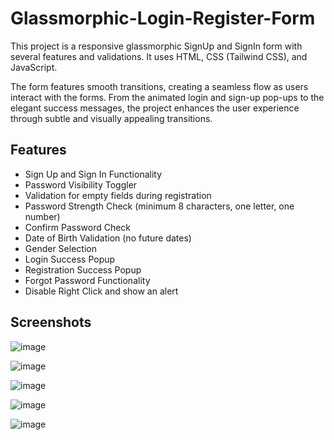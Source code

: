 # Glassmorphic-Login-Register-Form

This project is a responsive glassmorphic SignUp and SignIn form with several features and validations. It uses HTML, CSS (Tailwind CSS), and JavaScript.

The form features smooth transitions, creating a seamless flow as users interact with the forms. From the animated login and sign-up pop-ups to the elegant success messages, the project enhances the user experience through subtle and visually appealing transitions.

## Features
- Sign Up and Sign In Functionality
- Password Visibility Toggler
- Validation for empty fields during registration
- Password Strength Check (minimum 8 characters, one letter, one number)
- Confirm Password Check
- Date of Birth Validation (no future dates)
- Gender Selection
- Login Success Popup
- Registration Success Popup
- Forgot Password Functionality
- Disable Right Click and show an alert

## Screenshots

![image](https://github.com/Debraj-Dey/Glassmorphic-Login-Register-Form/assets/115916671/8b0eb06b-c101-46ff-98d3-d5ff62a50c7d)

![image](https://github.com/Debraj-Dey/Glassmorphic-Login-Register-Form/assets/115916671/1cad0b01-c306-4e21-b453-106c730b53da)

![image](https://github.com/Debraj-Dey/Glassmorphic-Login-Register-Form/assets/115916671/fd8a97a3-1e70-4651-88d4-238f26d72ae9)

![image](https://github.com/Debraj-Dey/Glassmorphic-Login-Register-Form/assets/115916671/5cbc64b9-7d30-4142-a411-4176a97c4312)

![image](https://github.com/Debraj-Dey/Glassmorphic-Login-Register-Form/assets/115916671/b532dffc-f050-4d11-8be2-3c4deb5d7bc7)
